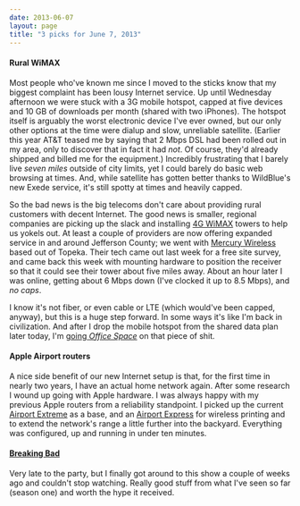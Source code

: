```yaml
---
date: 2013-06-07
layout: page
title: "3 picks for June 7, 2013"
---
```


#### Rural WiMAX

Most people who've known me since I moved to the sticks know that my biggest complaint has been lousy Internet service. Up until Wednesday afternoon we were stuck with a 3G mobile hotspot, capped at five devices and 10 GB of downloads per month (shared with two iPhones). The hotspot itself is arguably the worst electronic device I've ever owned, but our only other options at the time were dialup and slow, unreliable satellite. (Earlier this year AT&T teased me by saying that 2 Mbps DSL had been rolled out in my area, only to discover that in fact it had *not*. Of course, they'd already shipped and billed me for the equipment.) Incredibly frustrating that I barely live *seven miles* outside of city limits, yet I could barely do basic web browsing at times. And, while satellite has gotten better thanks to WildBlue's new Exede service, it's still spotty at times and heavily capped.

So the bad news is the big telecoms don't care about providing rural customers with decent Internet. The good news is smaller, regional companies are picking up the slack and installing [4G WiMAX](http://en.wikipedia.org/wiki/WiMAX) towers to help us yokels out. At least a couple of providers are now offering expanded service in and around Jefferson County; we went with [Mercury Wireless](https://www.mercurywireless.com) based out of Topeka. Their tech came out last week for a free site survey, and came back this week with mounting hardware to position the receiver so that it could see their tower about five miles away. About an hour later I was online, getting about 6 Mbps down (I've clocked it up to 8.5 Mbps), and *no caps*.

I know it's not fiber, or even cable or LTE (which would've been capped, anyway), but this is a huge step forward. In some ways it's like I'm back in civilization. And after I drop the mobile hotspot from the shared data plan later today, I'm [going *Office Space*](http://www.youtube.com/watch?v=dLk-3HPS12Q) on that piece of shit.

#### Apple Airport routers

A nice side benefit of our new Internet setup is that, for the first time in nearly two years, I have an actual home network again. After some research I wound up going with Apple hardware. I was always happy with my previous Apple routers from a reliability standpoint. I picked up the current [Airport Extreme](http://www.apple.com/airportextreme/) as a base, and an [Airport Express](http://www.amazon.com/gp/product/B008ALA2RC/ref=as_li_ss_tl?ie=UTF8&camp=1789&creative=390957&creativeASIN=B008ALA2RC&linkCode=as2&tag=everrail-20) for wireless printing and to extend the network's range a little further into the backyard. Everything was configured, up and running in under ten minutes.

#### [Breaking Bad](http://www.amazon.com/gp/product/B001DJLCRC/ref=as_li_ss_tl?ie=UTF8&camp=1789&creative=390957&creativeASIN=B001DJLCRC&linkCode=as2&tag=everrail-20)

Very late to the party, but I finally got around to this show a couple of weeks ago and couldn't stop watching. Really good stuff from what I've seen so far (season one) and worth the hype it received.